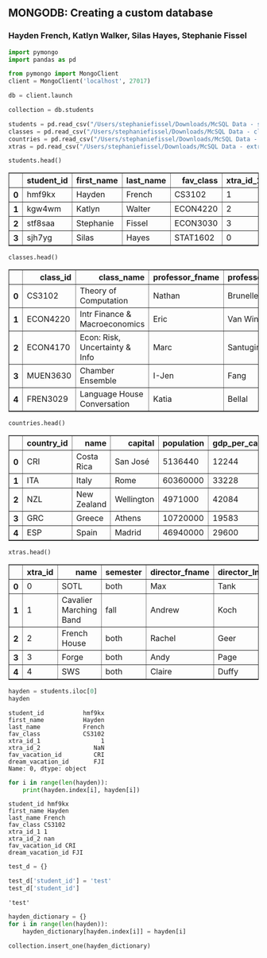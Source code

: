 
## MONGODB: Creating a  custom database
### Hayden French, Katlyn Walker, Silas Hayes, Stephanie Fissel


```python
import pymongo
import pandas as pd
```


```python
from pymongo import MongoClient
client = MongoClient('localhost', 27017)
```


```python
db = client.launch
```


```python
collection = db.students
```


```python
students = pd.read_csv("/Users/stephaniefissel/Downloads/McSQL Data - students.csv")
classes = pd.read_csv("/Users/stephaniefissel/Downloads/McSQL Data - classes.csv")
countries = pd.read_csv("/Users/stephaniefissel/Downloads/McSQL Data - countries.csv")
xtras = pd.read_csv("/Users/stephaniefissel/Downloads/McSQL Data - extracurriculars.csv")
```


```python
students.head()
```




<div>
<style scoped>
    .dataframe tbody tr th:only-of-type {
        vertical-align: middle;
    }

    .dataframe tbody tr th {
        vertical-align: top;
    }

    .dataframe thead th {
        text-align: right;
    }
</style>
<table border="1" class="dataframe">
  <thead>
    <tr style="text-align: right;">
      <th></th>
      <th>student_id</th>
      <th>first_name</th>
      <th>last_name</th>
      <th>fav_class</th>
      <th>xtra_id_1</th>
      <th>xtra_id_2</th>
      <th>fav_vacation_id</th>
      <th>dream_vacation_id</th>
    </tr>
  </thead>
  <tbody>
    <tr>
      <th>0</th>
      <td>hmf9kx</td>
      <td>Hayden</td>
      <td>French</td>
      <td>CS3102</td>
      <td>1</td>
      <td>NaN</td>
      <td>CRI</td>
      <td>FJI</td>
    </tr>
    <tr>
      <th>1</th>
      <td>kgw4wm</td>
      <td>Katlyn</td>
      <td>Walter</td>
      <td>ECON4220</td>
      <td>2</td>
      <td>5.0</td>
      <td>GRC</td>
      <td>JPN</td>
    </tr>
    <tr>
      <th>2</th>
      <td>stf8saa</td>
      <td>Stephanie</td>
      <td>Fissel</td>
      <td>ECON3030</td>
      <td>3</td>
      <td>4.0</td>
      <td>CRI</td>
      <td>ESP</td>
    </tr>
    <tr>
      <th>3</th>
      <td>sjh7yg</td>
      <td>Silas</td>
      <td>Hayes</td>
      <td>STAT1602</td>
      <td>0</td>
      <td>NaN</td>
      <td>ITA</td>
      <td>NZL</td>
    </tr>
  </tbody>
</table>
</div>




```python
classes.head()
```




<div>
<style scoped>
    .dataframe tbody tr th:only-of-type {
        vertical-align: middle;
    }

    .dataframe tbody tr th {
        vertical-align: top;
    }

    .dataframe thead th {
        text-align: right;
    }
</style>
<table border="1" class="dataframe">
  <thead>
    <tr style="text-align: right;">
      <th></th>
      <th>class_id</th>
      <th>class_name</th>
      <th>professor_fname</th>
      <th>professor_lname</th>
      <th>prereqs_1</th>
      <th>prereqs_2</th>
      <th>credits</th>
      <th>gpa</th>
    </tr>
  </thead>
  <tbody>
    <tr>
      <th>0</th>
      <td>CS3102</td>
      <td>Theory of Computation</td>
      <td>Nathan</td>
      <td>Brunelle</td>
      <td>CS2102</td>
      <td>CS2110</td>
      <td>3</td>
      <td>3.19</td>
    </tr>
    <tr>
      <th>1</th>
      <td>ECON4220</td>
      <td>Intr Finance &amp; Macroeconomics</td>
      <td>Eric</td>
      <td>Van Wincoop</td>
      <td>ECON3020</td>
      <td>NaN</td>
      <td>3</td>
      <td>3.75</td>
    </tr>
    <tr>
      <th>2</th>
      <td>ECON4170</td>
      <td>Econ: Risk, Uncertainty &amp; Info</td>
      <td>Marc</td>
      <td>Santugini</td>
      <td>ECON3010</td>
      <td>NaN</td>
      <td>3</td>
      <td>3.66</td>
    </tr>
    <tr>
      <th>3</th>
      <td>MUEN3630</td>
      <td>Chamber Ensemble</td>
      <td>I-Jen</td>
      <td>Fang</td>
      <td>NaN</td>
      <td>NaN</td>
      <td>1</td>
      <td>3.96</td>
    </tr>
    <tr>
      <th>4</th>
      <td>FREN3029</td>
      <td>Language House Conversation</td>
      <td>Katia</td>
      <td>Bellal</td>
      <td>NaN</td>
      <td>NaN</td>
      <td>1</td>
      <td>3.72</td>
    </tr>
  </tbody>
</table>
</div>




```python
countries.head()
```




<div>
<style scoped>
    .dataframe tbody tr th:only-of-type {
        vertical-align: middle;
    }

    .dataframe tbody tr th {
        vertical-align: top;
    }

    .dataframe thead th {
        text-align: right;
    }
</style>
<table border="1" class="dataframe">
  <thead>
    <tr style="text-align: right;">
      <th></th>
      <th>country_id</th>
      <th>name</th>
      <th>capital</th>
      <th>population</th>
      <th>gdp_per_capita</th>
      <th>timezone</th>
    </tr>
  </thead>
  <tbody>
    <tr>
      <th>0</th>
      <td>CRI</td>
      <td>Costa Rica</td>
      <td>San José</td>
      <td>5136440</td>
      <td>12244</td>
      <td>GMT-6</td>
    </tr>
    <tr>
      <th>1</th>
      <td>ITA</td>
      <td>Italy</td>
      <td>Rome</td>
      <td>60360000</td>
      <td>33228</td>
      <td>GMT+2</td>
    </tr>
    <tr>
      <th>2</th>
      <td>NZL</td>
      <td>New Zealand</td>
      <td>Wellington</td>
      <td>4971000</td>
      <td>42084</td>
      <td>GMT+12</td>
    </tr>
    <tr>
      <th>3</th>
      <td>GRC</td>
      <td>Greece</td>
      <td>Athens</td>
      <td>10720000</td>
      <td>19583</td>
      <td>GMT+3</td>
    </tr>
    <tr>
      <th>4</th>
      <td>ESP</td>
      <td>Spain</td>
      <td>Madrid</td>
      <td>46940000</td>
      <td>29600</td>
      <td>GMT+2</td>
    </tr>
  </tbody>
</table>
</div>




```python
xtras.head()
```




<div>
<style scoped>
    .dataframe tbody tr th:only-of-type {
        vertical-align: middle;
    }

    .dataframe tbody tr th {
        vertical-align: top;
    }

    .dataframe thead th {
        text-align: right;
    }
</style>
<table border="1" class="dataframe">
  <thead>
    <tr style="text-align: right;">
      <th></th>
      <th>xtra_id</th>
      <th>name</th>
      <th>semester</th>
      <th>director_fname</th>
      <th>director_lname</th>
      <th>application</th>
    </tr>
  </thead>
  <tbody>
    <tr>
      <th>0</th>
      <td>0</td>
      <td>SOTL</td>
      <td>both</td>
      <td>Max</td>
      <td>Tank</td>
      <td>False</td>
    </tr>
    <tr>
      <th>1</th>
      <td>1</td>
      <td>Cavalier Marching Band</td>
      <td>fall</td>
      <td>Andrew</td>
      <td>Koch</td>
      <td>True</td>
    </tr>
    <tr>
      <th>2</th>
      <td>2</td>
      <td>French House</td>
      <td>both</td>
      <td>Rachel</td>
      <td>Geer</td>
      <td>True</td>
    </tr>
    <tr>
      <th>3</th>
      <td>3</td>
      <td>Forge</td>
      <td>both</td>
      <td>Andy</td>
      <td>Page</td>
      <td>True</td>
    </tr>
    <tr>
      <th>4</th>
      <td>4</td>
      <td>SWS</td>
      <td>both</td>
      <td>Claire</td>
      <td>Duffy</td>
      <td>True</td>
    </tr>
  </tbody>
</table>
</div>




```python
hayden = students.iloc[0]
hayden
```




    student_id           hmf9kx
    first_name           Hayden
    last_name            French
    fav_class            CS3102
    xtra_id_1                 1
    xtra_id_2               NaN
    fav_vacation_id         CRI
    dream_vacation_id       FJI
    Name: 0, dtype: object




```python
for i in range(len(hayden)):
    print(hayden.index[i], hayden[i])
```

    student_id hmf9kx
    first_name Hayden
    last_name French
    fav_class CS3102
    xtra_id_1 1
    xtra_id_2 nan
    fav_vacation_id CRI
    dream_vacation_id FJI



```python
test_d = {}
```


```python
test_d['student_id'] = 'test'
test_d['student_id']
```




    'test'




```python
hayden_dictionary = {}
for i in range(len(hayden)):
    hayden_dictionary[hayden.index[i]] = hayden[i]
```


```python
collection.insert_one(hayden_dictionary)
```
